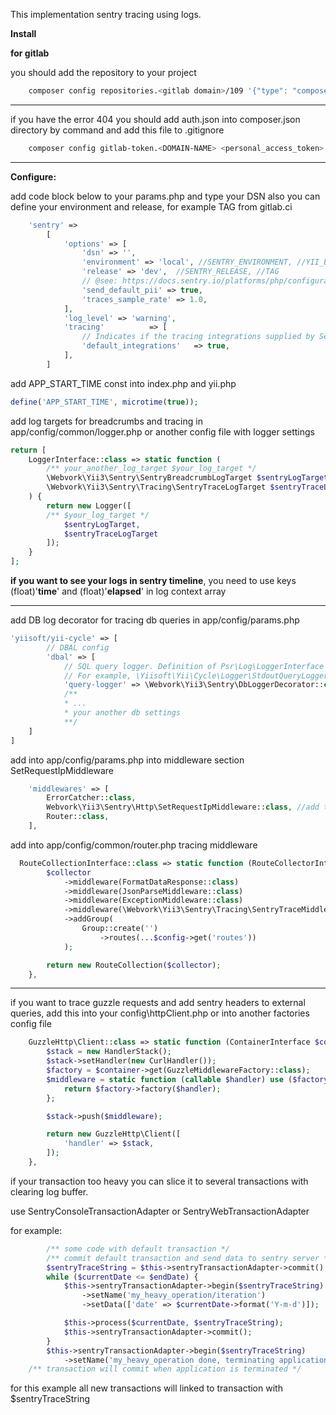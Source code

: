 This implementation sentry tracing using logs.

**Install**

**for gitlab**

you should add the repository to your project

```bash
    composer config repositories.<gitlab domain>/109 '{"type": "composer", "url": "https://<gitlab domain>/api/v4/group/109/-/packages/composer/packages.json"}'
```

__________________________________________________
if you have the error 404
you should add auth.json into composer.json directory by command and add this file to .gitignore

```bash
    composer config gitlab-token.<DOMAIN-NAME> <personal_access_token>
```

--------------------------------------------------
**Configure:**

add code block below to your params.php
and type your DSN
also you can define your environment and release, for example TAG from gitlab.ci
```php 
    'sentry' =>
        [
            'options' => [
                'dsn' => '',
                'environment' => 'local', //SENTRY_ENVIRONMENT, //YII_ENV,
                'release' => 'dev',  //SENTRY_RELEASE, //TAG
                // @see: https://docs.sentry.io/platforms/php/configuration/options/#send-default-pii
                'send_default_pii' => true,
                'traces_sample_rate' => 1.0,
            ],
            'log_level' => 'warning',
            'tracing'          => [
                // Indicates if the tracing integrations supplied by Sentry should be loaded
                'default_integrations'   => true,
            ],
        ]
```

add APP_START_TIME const into index.php and yii.php
```php
define('APP_START_TIME', microtime(true));
```

add log targets for breadcrumbs and tracing in app/config/common/logger.php
or another config file with logger settings

```php 
return [
    LoggerInterface::class => static function (
        /** your_another_log_target $your_log_target */
        \Webvork\Yii3\Sentry\SentryBreadcrumbLogTarget $sentryLogTarget,
        \Webvork\Yii3\Sentry\Tracing\SentryTraceLogTarget $sentryTraceLogTarget
    ) {
        return new Logger([
        /** $your_log_target */
            $sentryLogTarget,
            $sentryTraceLogTarget
        ]);
    }
];
```
**if you want to see your logs in sentry timeline**, you need to use keys (float)'**time**' and (float)'**elapsed**' in log context array
_____

add DB log decorator for tracing db queries in app/config/params.php
```php
'yiisoft/yii-cycle' => [
        // DBAL config
        'dbal' => [
            // SQL query logger. Definition of Psr\Log\LoggerInterface
            // For example, \Yiisoft\Yii\Cycle\Logger\StdoutQueryLogger::class
            'query-logger' => \Webvork\Yii3\Sentry\DbLoggerDecorator::class,
            /**
            * ...
            * your another db settings 
            **/
    ]
]
```

add into app/config/params.php into middleware section  SetRequestIpMiddleware
```php
    'middlewares' => [
        ErrorCatcher::class,
        Webvork\Yii3\Sentry\Http\SetRequestIpMiddleware::class, //add this
        Router::class,
    ],
```

add into app/config/common/router.php tracing middleware
```php
  RouteCollectionInterface::class => static function (RouteCollectorInterface $collector) use ($config) {
        $collector
            ->middleware(FormatDataResponse::class)
            ->middleware(JsonParseMiddleware::class)
            ->middleware(ExceptionMiddleware::class)
            ->middleware(\Webvork\Yii3\Sentry\Tracing\SentryTraceMiddleware::class) // add this
            ->addGroup(
                Group::create('')
                    ->routes(...$config->get('routes'))
            );

        return new RouteCollection($collector);
    },
 ```

________

if you want to trace guzzle requests and add sentry headers to external queries, add this into your config\httpClient.php
or into another factories config file

```php 
    GuzzleHttp\Client::class => static function (ContainerInterface $container) {
        $stack = new HandlerStack();
        $stack->setHandler(new CurlHandler());
        $factory = $container->get(GuzzleMiddlewareFactory::class);
        $middleware = static function (callable $handler) use ($factory): callable {
            return $factory->factory($handler);
        };

        $stack->push($middleware);

        return new GuzzleHttp\Client([
            'handler' => $stack,
        ]);
    },
```


if your transaction too heavy you can slice it to several transactions with clearing log buffer.

use SentryConsoleTransactionAdapter or SentryWebTransactionAdapter

for example:

```php
        /** some code with default transaction */
        /** commit default transaction and send data to sentry server */
        $sentryTraceString = $this->sentryTransactionAdapter->commit();
        while ($currentDate <= $endDate) {
            $this->sentryTransactionAdapter->begin($sentryTraceString)
                ->setName('my_heavy_operation/iteration')
                ->setData(['date' => $currentDate->format('Y-m-d')]);

            $this->process($currentDate, $sentryTraceString);
            $this->sentryTransactionAdapter->commit();
        }
        $this->sentryTransactionAdapter->begin($sentryTraceString)
            ->setName('my_heavy_operation done, terminating application');
    /** transaction will commit when application is terminated */
```
for this example all new transactions will linked to transaction with $sentryTraceString
